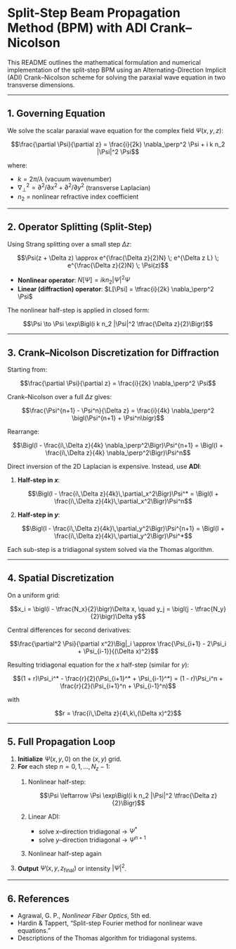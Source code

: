 # Split-Step Beam Propagation Method (BPM) with ADI Crank–Nicolson

This README outlines the mathematical formulation and numerical implementation of the split-step BPM using an Alternating-Direction Implicit (ADI) Crank–Nicolson scheme for solving the paraxial wave equation in two transverse dimensions.

---

## 1. Governing Equation

We solve the scalar paraxial wave equation for the complex field $\Psi(x,y,z)$:

```math
\frac{\partial \Psi}{\partial z} = \frac{i}{2k} \nabla_\perp^2 \Psi + i k n_2 |\Psi|^2 \Psi
```

where:
- $k = 2\pi / \lambda$ (vacuum wavenumber)
- $\nabla_\perp^2 = \partial^2/\partial x^2 + \partial^2/\partial y^2$ (transverse Laplacian)
- $n_2$ = nonlinear refractive index coefficient

---

## 2. Operator Splitting (Split-Step)

Using Strang splitting over a small step $\Delta z$:

```math
\Psi(z + \Delta z) \approx e^{\frac{\Delta z}{2}N} \; e^{\Delta z L} \; e^{\frac{\Delta z}{2}N} \; \Psi(z)
```

- **Nonlinear operator**: $N[\Psi] = i k n_2 |\Psi|^2 \Psi$
- **Linear (diffraction) operator**: $L[\Psi] = \tfrac{i}{2k} \nabla_\perp^2 \Psi$

The nonlinear half-step is applied in closed form:

```math
\Psi \to \Psi \exp\Bigl(i k n_2 |\Psi|^2 \tfrac{\Delta z}{2}\Bigr)
```

---

## 3. Crank–Nicolson Discretization for Diffraction

Starting from:

```math
\frac{\partial \Psi}{\partial z} = \frac{i}{2k} \nabla_\perp^2 \Psi
```

Crank–Nicolson over a full $\Delta z$ gives:

```math
\frac{\Psi^{n+1} - \Psi^n}{\Delta z} = \frac{i}{4k} \nabla_\perp^2 \bigl(\Psi^{n+1} + \Psi^n\bigr)
```

Rearrange:

```math
\Bigl(I - \frac{i\,\Delta z}{4k} \nabla_\perp^2\Bigr)\Psi^{n+1} = \Bigl(I + \frac{i\,\Delta z}{4k} \nabla_\perp^2\Bigr)\Psi^n
```

Direct inversion of the 2D Laplacian is expensive. Instead, use **ADI**:

1. **Half-step in $x$**:

   $$\Bigl(I - \frac{i\,\Delta z}{4k}\,\partial_x^2\Bigr)\Psi^* = \Bigl(I + \frac{i\,\Delta z}{4k}\,\partial_x^2\Bigr)\Psi^n$$

2. **Half-step in $y$**:

   $$\Bigl(I - \frac{i\,\Delta z}{4k}\,\partial_y^2\Bigr)\Psi^{n+1} = \Bigl(I + \frac{i\,\Delta z}{4k}\,\partial_y^2\Bigr)\Psi^*$$

Each sub-step is a tridiagonal system solved via the Thomas algorithm.

---

## 4. Spatial Discretization

On a uniform grid:


$$x_i = \bigl(i - \tfrac{N_x}{2}\bigr)\Delta x,  \quad  y_j = \bigl(j - \tfrac{N_y}{2}\bigr)\Delta y$$


Central differences for second derivatives:

```math
\frac{\partial^2 \Psi}{\partial x^2}\Big|_i \approx \frac{\Psi_{i+1} - 2\Psi_i + \Psi_{i-1}}{(\Delta x)^2}
```

Resulting tridiagonal equation for the $x$ half-step (similar for $y$):

```math
(1 + r)\Psi_i^* - \frac{r}{2}(\Psi_{i+1}^* + \Psi_{i-1}^*) = (1 - r)\Psi_i^n + \frac{r}{2}(\Psi_{i+1}^n + \Psi_{i-1}^n)
```

with

```math
r = \frac{i\,\Delta z}{4\,k\,(\Delta x)^2}
```

---

## 5. Full Propagation Loop

1. **Initialize** $\Psi(x,y,0)$ on the $(x,y)$ grid.
2. **For** each step $n = 0,1,\dots,N_z-1$:
    1. Nonlinear half-step:
       
       $$\Psi \leftarrow \Psi \exp\Bigl(i k n_2 |\Psi|^2 \tfrac{\Delta z}{2}\Bigr)$$
       
    3. Linear ADI:
        - solve $x$–direction tridiagonal → $\Psi^*$
        - solve $y$–direction tridiagonal → $\Psi^{n+1}$
    4. Nonlinear half-step again
3. **Output** $\Psi(x,y,z_{\mathrm{final}})$ or intensity $|\Psi|^2$.

---

## 6. References

- Agrawal, G. P., *Nonlinear Fiber Optics*, 5th ed.
- Hardin & Tappert, “Split-step Fourier method for nonlinear wave equations.”
- Descriptions of the Thomas algorithm for tridiagonal systems.

